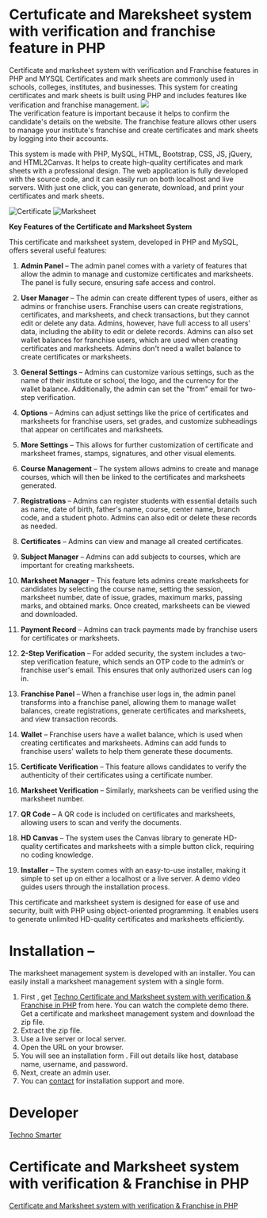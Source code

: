 # Certuficate and Mareksheet system with verification and franchise feature in PHP 
Certificate and marksheet system with verification and Franchise features in PHP and MYSQL 
Certificates and mark sheets are commonly used in schools, colleges, institutes, and businesses. This system for creating certificates and mark sheets is built using PHP and includes features like verification and franchise management. 
<img src="https://technosmarter.com/assets/item/certificate-and-marksheet-system-in-php.jpg" class="img-center">
<br>The verification feature is important because it helps to confirm the candidate's details on the website. The franchise feature allows other users to manage your institute's franchise and create certificates and mark sheets by logging into their accounts.

This system is made with PHP, MySQL, HTML, Bootstrap, CSS, JS, jQuery, and HTML2Canvas. It helps to create high-quality certificates and mark sheets with a professional design. The web application is fully developed with the source code, and it can easily run on both localhost and live servers. With just one click, you can generate, download, and print your certificates and mark sheets.


<img alt="Certificate" class="responsive" src="https://blogger.googleusercontent.com/img/b/R29vZ2xl/AVvXsEj3d8a75NCaDxaYd6JbhK0JoUx3LW4pMbSWkziMu2EG_DIaRqUltljede_oXDFiUdR9BYQZnnaFUedZZwPZ3qYA4kZCdWXK5R6ZD8wCahi_6q00b1Z3neg3DJNwNLQWHNqn3Qa5Uu9VhOtRxFvMH8e7uzaMYJg4DRC6bvMb1r_uVv0BTxFJ8DWDVztw/s16000/certificate_page-0001.jpg">

<img alt="Marksheet" class="responsive" src="https://blogger.googleusercontent.com/img/b/R29vZ2xl/AVvXsEimsoRilSMSgwlVapU1A4Gbt-m65DuZQVkx1FJ8eOuv1RH96gK8ePIzX3hoitCKs2fFqrpYrtLgEinnlSPGiKBwvj01tKm_p7DfIZF7-mjXW5vckqKgwnMwyzdTrD7PU87-0Nouab3zwdErz_ldNlS1LzPsci8-Bjm8lKKitZLQV8EgJ0YrAnVUiafX/s3508/marksheet%20(3)_page-0001.jpg">

**Key Features of the Certificate and Marksheet System**

This certificate and marksheet system, developed in PHP and MySQL, offers several useful features:

1. **Admin Panel** – The admin panel comes with a variety of features that allow the admin to manage and customize certificates and marksheets. The panel is fully secure, ensuring safe access and control.

2. **User Manager** – The admin can create different types of users, either as admins or franchise users. Franchise users can create registrations, certificates, and marksheets, and check transactions, but they cannot edit or delete any data. Admins, however, have full access to all users' data, including the ability to edit or delete records. Admins can also set wallet balances for franchise users, which are used when creating certificates and marksheets. Admins don't need a wallet balance to create certificates or marksheets.

3. **General Settings** – Admins can customize various settings, such as the name of their institute or school, the logo, and the currency for the wallet balance. Additionally, the admin can set the "from" email for two-step verification.

4. **Options** – Admins can adjust settings like the price of certificates and marksheets for franchise users, set grades, and customize subheadings that appear on certificates and marksheets.

5. **More Settings** – This allows for further customization of certificate and marksheet frames, stamps, signatures, and other visual elements.

6. **Course Management** – The system allows admins to create and manage courses, which will then be linked to the certificates and marksheets generated.

7. **Registrations** – Admins can register students with essential details such as name, date of birth, father's name, course, center name, branch code, and a student photo. Admins can also edit or delete these records as needed.

8. **Certificates** – Admins can view and manage all created certificates.

9. **Subject Manager** – Admins can add subjects to courses, which are important for creating marksheets.

10. **Marksheet Manager** – This feature lets admins create marksheets for candidates by selecting the course name, setting the session, marksheet number, date of issue, grades, maximum marks, passing marks, and obtained marks. Once created, marksheets can be viewed and downloaded.

11. **Payment Record** – Admins can track payments made by franchise users for certificates or marksheets.

12. **2-Step Verification** – For added security, the system includes a two-step verification feature, which sends an OTP code to the admin’s or franchise user's email. This ensures that only authorized users can log in.

13. **Franchise Panel** – When a franchise user logs in, the admin panel transforms into a franchise panel, allowing them to manage wallet balances, create registrations, generate certificates and marksheets, and view transaction records.

14. **Wallet** – Franchise users have a wallet balance, which is used when creating certificates and marksheets. Admins can add funds to franchise users' wallets to help them generate these documents.

15. **Certificate Verification** – This feature allows candidates to verify the authenticity of their certificates using a certificate number.

16. **Marksheet Verification** – Similarly, marksheets can be verified using the marksheet number.

17. **QR Code** – A QR code is included on certificates and marksheets, allowing users to scan and verify the documents.

18. **HD Canvas** – The system uses the Canvas library to generate HD-quality certificates and marksheets with a simple button click, requiring no coding knowledge.

19. **Installer** – The system comes with an easy-to-use installer, making it simple to set up on either a localhost or a live server. A demo video guides users through the installation process.

This certificate and marksheet system is designed for ease of use and security, built with PHP using object-oriented programming. It enables users to generate unlimited HD-quality certificates and marksheets efficiently.

# Installation – 
The marksheet management system is developed with an installer. You can easily install a marksheet management system with a single form. <br>
1.	First , get <a href="https://technosmarter.com/item/result-management-system-with-marksheet-in-php-website">Techno
Certificate and Marksheet system with verification & Franchise in PHP</a> from here. You can watch the complete demo there. Get a certificate and marksheet management system and download the zip file. <br>
2.	Extract the zip file. <br>
3.	Use a live server or local server.<br> 
4.	Open the URL on your browser.<br> 
5.	You will see an installation form . Fill out details like host, database name, username, and password. <br>
6.	Next, create an admin user.<br> 
7.	You can <a href="https://technosmarter.com/contact">contact</a> for installation support and more. <br>
# Developer 
 <a href="https://technosmarter.com">Techno Smarter </a>
 # Certificate and Marksheet system with verification & Franchise in PHP
 <a href="https://technosmarter.com/item/result-management-system-with-marksheet-in-php-website">Certificate and Marksheet system with verification & Franchise in PHP</a>
 

